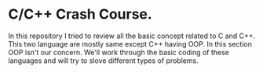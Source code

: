 # C/C++ Crash Course.
In this repository I tried to review all the basic concept related to C and C++. This two language are mostly same except C++ having OOP. In this section OOP isn't our concern.  We'll work through the basic coding of these languages and will try to slove different types of problems.
